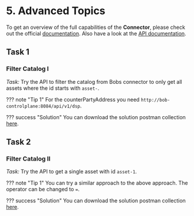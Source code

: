 # 5. Advanced Topics

To get an overview of the full capabilities of the **Connector**, please check out the official [documentation](https://eclipse-edc.github.io/documentation/). Also have a look at the [API documentation](https://app.swaggerhub.com/apis/eclipse-tractusx-bot/tractusx-edc/0.6.0#/).

## Task 1

### Filter Catalog I

*Task:* Try the API to filter the catalog from Bobs connector to only get all assets where the id starts with `asset-`.

??? note "Tip 1"
    For the counterPartyAddress you need `http://bob-controlplane:8084/api/v1/dsp`.

??? success "Solution"
    You can download the solution postman collection [here](../../collections/Vision-X_Dataspace_Advanced.postman_collection.json).

## Task 2

### Filter Catalog II

*Task:* Try the API to get a single asset with id `asset-1`.

??? note "Tip 1"
    You can try a similar approach to the above approach. The operator can be changed to `=`.

??? success "Solution"
    You can download the solution postman collection [here](../../collections/Vision-X_Dataspace_Advanced.postman_collection.json).
